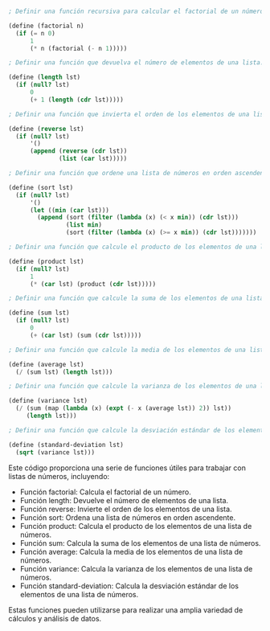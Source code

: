 ```scheme

; Definir una función recursiva para calcular el factorial de un número.

(define (factorial n)
  (if (= n 0)
      1
      (* n (factorial (- n 1)))))

; Definir una función que devuelva el número de elementos de una lista.

(define (length lst)
  (if (null? lst)
      0
      (+ 1 (length (cdr lst)))))

; Definir una función que invierta el orden de los elementos de una lista.

(define (reverse lst)
  (if (null? lst)
      '()
      (append (reverse (cdr lst))
              (list (car lst)))))

; Definir una función que ordene una lista de números en orden ascendente.

(define (sort lst)
  (if (null? lst)
      '()
      (let ((min (car lst)))
        (append (sort (filter (lambda (x) (< x min)) (cdr lst)))
                (list min)
                (sort (filter (lambda (x) (>= x min)) (cdr lst)))))))

; Definir una función que calcule el producto de los elementos de una lista de números.

(define (product lst)
  (if (null? lst)
      1
      (* (car lst) (product (cdr lst)))))

; Definir una función que calcule la suma de los elementos de una lista de números.

(define (sum lst)
  (if (null? lst)
      0
      (+ (car lst) (sum (cdr lst)))))

; Definir una función que calcule la media de los elementos de una lista de números.

(define (average lst)
  (/ (sum lst) (length lst)))

; Definir una función que calcule la varianza de los elementos de una lista de números.

(define (variance lst)
  (/ (sum (map (lambda (x) (expt (- x (average lst)) 2)) lst))
     (length lst)))

; Definir una función que calcule la desviación estándar de los elementos de una lista de números.

(define (standard-deviation lst)
  (sqrt (variance lst)))

```

Este código proporciona una serie de funciones útiles para trabajar con listas de números, incluyendo:

* Función factorial: Calcula el factorial de un número.
* Función length: Devuelve el número de elementos de una lista.
* Función reverse: Invierte el orden de los elementos de una lista.
* Función sort: Ordena una lista de números en orden ascendente.
* Función product: Calcula el producto de los elementos de una lista de números.
* Función sum: Calcula la suma de los elementos de una lista de números.
* Función average: Calcula la media de los elementos de una lista de números.
* Función variance: Calcula la varianza de los elementos de una lista de números.
* Función standard-deviation: Calcula la desviación estándar de los elementos de una lista de números.

Estas funciones pueden utilizarse para realizar una amplia variedad de cálculos y análisis de datos.